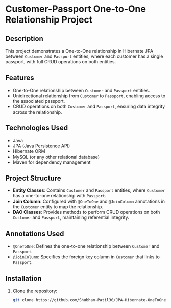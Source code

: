 # Customer-Passport One-to-One Relationship Project

## Description
This project demonstrates a One-to-One relationship in Hibernate JPA between `Customer` and `Passport` entities, where each customer has a single passport, with full CRUD operations on both entities.

## Features
- One-to-One relationship between `Customer` and `Passport` entities.
- Unidirectional relationship from `Customer` to `Passport`, enabling access to the associated passport.
- CRUD operations on both `Customer` and `Passport`, ensuring data integrity across the relationship.

## Technologies Used
- Java
- JPA (Java Persistence API)
- Hibernate ORM
- MySQL (or any other relational database)
- Maven for dependency management

## Project Structure
- **Entity Classes**: Contains `Customer` and `Passport` entities, where `Customer` has a one-to-one relationship with `Passport`.
- **Join Column**: Configured with `@OneToOne` and `@JoinColumn` annotations in the `Customer` entity to map the relationship.
- **DAO Classes**: Provides methods to perform CRUD operations on both `Customer` and `Passport`, maintaining referential integrity.

## Annotations Used
- `@OneToOne`: Defines the one-to-one relationship between `Customer` and `Passport`.
- `@JoinColumn`: Specifies the foreign key column in `Customer` that links to `Passport`.

## Installation
1. Clone the repository:
   ```bash
   git clone https://github.com/Shubham-Patil30/JPA-Hibernate-OneToOne-Customer-Passport-App.git
